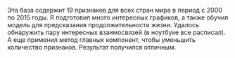 Эта база содержит 19 признаков для всех стран мира в период с 2000 по 2015 годы. 
Я подготовил много интересных графиков, а также обучил модель для предсказания продолжительности жизни.
Удалось обнаружить пару интересных взаимосвязей (в ноутбуке все расписал).
А еще применил метод главных компонент, чтобы уменьшить количество признаков. Результат получился отличным.
